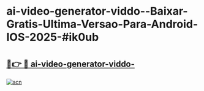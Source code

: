 # ai-video-generator-viddo--Baixar-Gratis-Ultima-Versao-Para-Android-IOS-2025-#ik0ub

# <h2><a href="https://ainizakaria.my?title=ai-video-generator-viddo-&ref=22M">🔗👉 🔴 ai-video-generator-viddo-</a></h2>

[![acn](https://github.com/user-attachments/assets/0f9c940e-d8b0-45ae-aac7-cd30a18b3e1c)](https://ainizakaria.my?title=ai-video-generator-viddo-&ref=22M)

